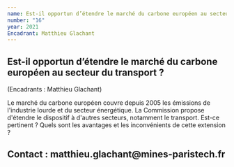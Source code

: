 ```yaml
---
name: Est-il opportun d’étendre le marché du carbone européen au secteur du transport ?
number: "16"
year: 2021
Encadrant: Matthieu Glachant
---
```



## Est-il opportun d’étendre le marché du carbone européen au secteur du transport ?

(Encadrants : Matthieu Glachant)

Le marché du carbone européen couvre depuis 2005 les émissions de
l'industrie lourde et du secteur énergétique. La Commission propose
d\'étendre le dispositif à d'autres secteurs, notamment le transport.
Est-ce pertinent ? Quels sont les avantages et les inconvénients de
cette extension ?

## Contact : matthieu.glachant\@mines-paristech.fr
